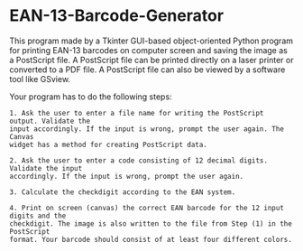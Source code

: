 # EAN-13-Barcode-Generator
This program made by a Tkinter GUI-based object-oriented Python program for printing EAN-13 barcodes on computer screen and saving the image as a  PostScript file. A PostScript file can be printed directly on a laser printer or converted to  a PDF file. A PostScript file can also be viewed by a software tool like GSview.


Your program has to do the following steps:

    1. Ask the user to enter a file name for writing the PostScript output. Validate the 
    input accordingly. If the input is wrong, prompt the user again. The Canvas 
    widget has a method for creating PostScript data.
    
    2. Ask the user to enter a code consisting of 12 decimal digits. Validate the input 
    accordingly. If the input is wrong, prompt the user again.
    
    3. Calculate the checkdigit according to the EAN system.
    
    4. Print on screen (canvas) the correct EAN barcode for the 12 input digits and the 
    checkdigit. The image is also written to the file from Step (1) in the PostScript 
    format. Your barcode should consist of at least four different colors.
     

